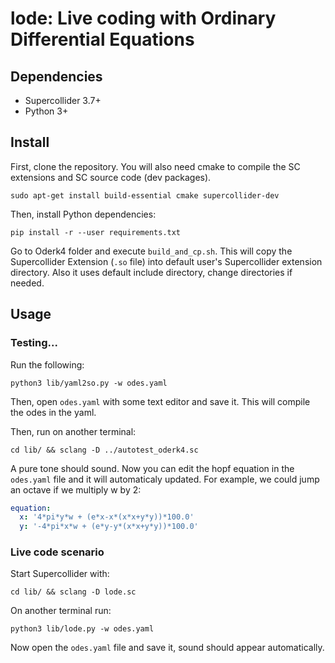 # lode: Live coding with Ordinary Differential Equations

## Dependencies

* Supercollider 3.7+
* Python 3+

## Install

First, clone the repository.  You will also need cmake to compile the SC
extensions and SC source code (dev packages).

```
sudo apt-get install build-essential cmake supercollider-dev
```

Then, install Python dependencies:

```
pip install -r --user requirements.txt
```

Go to Oderk4 folder and execute `build_and_cp.sh`.  This will copy the
Supercollider Extension (`.so` file) into default user's Supercollider
extension directory.  Also it uses default include directory, change
directories if needed.

## Usage

### Testing...

Run the following:

```
python3 lib/yaml2so.py -w odes.yaml
```

Then, open `odes.yaml` with some text editor and save it. This will compile the
odes in the yaml.

Then, run on another terminal:

```
cd lib/ && sclang -D ../autotest_oderk4.sc
```

A pure tone should sound. Now you can edit the hopf equation in the `odes.yaml`
file and it will automaticaly updated. For example, we could jump an octave if
we multiply w by 2:

```yaml
equation:
  x: '4*pi*y*w + (e*x-x*(x*x+y*y))*100.0'
  y: '-4*pi*x*w + (e*y-y*(x*x+y*y))*100.0'
```

### Live code scenario

Start Supercollider with:

```
cd lib/ && sclang -D lode.sc
```

On another terminal run:

```
python3 lib/lode.py -w odes.yaml
```

Now open the `odes.yaml` file and save it, sound should appear automatically.
